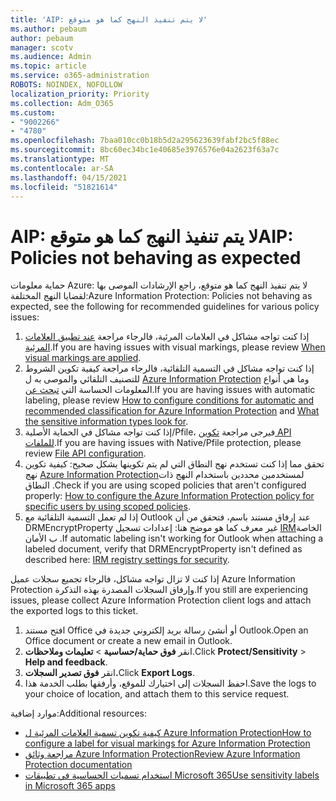 ```yaml
---
title: 'AIP: لا يتم تنفيذ النهج كما هو متوقع'
ms.author: pebaum
author: pebaum
manager: scotv
ms.audience: Admin
ms.topic: article
ms.service: o365-administration
ROBOTS: NOINDEX, NOFOLLOW
localization_priority: Priority
ms.collection: Adm_O365
ms.custom:
- "9002266"
- "4780"
ms.openlocfilehash: 7baa010cc0b18b5d2a295623639fabf2bc5f88ec
ms.sourcegitcommit: 8bc60ec34bc1e40685e3976576e04a2623f63a7c
ms.translationtype: MT
ms.contentlocale: ar-SA
ms.lasthandoff: 04/15/2021
ms.locfileid: "51821614"
---
```

# <a name="aip-policies-not-behaving-as-expected"></a><span data-ttu-id="6988b-102">AIP: لا يتم تنفيذ النهج كما هو متوقع</span><span class="sxs-lookup"><span data-stu-id="6988b-102">AIP: Policies not behaving as expected</span></span>

<span data-ttu-id="6988b-103">حماية معلومات Azure: لا يتم تنفيذ النهج كما هو متوقع، راجع الإرشادات الموصى بها لقضايا النهج المختلفة:</span><span class="sxs-lookup"><span data-stu-id="6988b-103">Azure Information Protection: Policies not behaving as expected, see the following for recommended guidelines for various policy issues:</span></span>

1. <span data-ttu-id="6988b-104">إذا كنت تواجه مشاكل في العلامات المرئية، فالرجاء مراجعة [عند تطبيق العلامات المرئية](https://docs.microsoft.com/azure/information-protection/configure-policy-markings#when-visual-markings-are-applied).</span><span class="sxs-lookup"><span data-stu-id="6988b-104">If you are having issues with visual markings, please review [When visual markings are applied](https://docs.microsoft.com/azure/information-protection/configure-policy-markings#when-visual-markings-are-applied).</span></span>
2. <span data-ttu-id="6988b-105">إذا كنت تواجه مشاكل في التسمية التلقائية، فالرجاء مراجعة كيفية تكوين الشروط للتصنيف التلقائي والموصى به ل [Azure Information Protection](https://docs.microsoft.com/azure/information-protection/configure-policy-classification) وما هي أنواع المعلومات الحساسة التي [تبحث عن](https://docs.microsoft.com/microsoft-365/compliance/sensitive-information-type-entity-definitions).</span><span class="sxs-lookup"><span data-stu-id="6988b-105">If you are having issues with automatic labeling, please review [How to configure conditions for automatic and recommended classification for Azure Information Protection](https://docs.microsoft.com/azure/information-protection/configure-policy-classification) and [What the sensitive information types look for](https://docs.microsoft.com/microsoft-365/compliance/sensitive-information-type-entity-definitions).</span></span>
3. <span data-ttu-id="6988b-106">إذا كنت تواجه مشاكل في الحماية الأصلية/Pfile، فيرجى مراجعة [تكوين API للملفات](https://docs.microsoft.com/azure/information-protection/develop/file-api-configuration).</span><span class="sxs-lookup"><span data-stu-id="6988b-106">If you are having issues with Native/Pfile protection, please review [File API configuration](https://docs.microsoft.com/azure/information-protection/develop/file-api-configuration).</span></span>
4. <span data-ttu-id="6988b-107">تحقق مما إذا كنت تستخدم نهج النطاق التي لم يتم تكوينها بشكل صحيح: كيفية تكوين نهج [Azure Information Protection](https://docs.microsoft.com/azure/information-protection/configure-policy-scope)لمستخدمين محددين باستخدام النهج ذات النطاق .</span><span class="sxs-lookup"><span data-stu-id="6988b-107">Check if you are using scoped policies that aren't configured properly: [How to configure the Azure Information Protection policy for specific users by using scoped policies](https://docs.microsoft.com/azure/information-protection/configure-policy-scope).</span></span>
5. <span data-ttu-id="6988b-108">إذا لم تعمل التسمية التلقائية مع Outlook عند إرفاق مستند باسم، فتحقق من أن DRMEncryptProperty غير معرف كما هو موضح هنا: إعدادات تسجيل [IRM](https://docs.microsoft.com/deployoffice/security/protect-sensitive-messages-and-documents-by-using-irm-in-office#office-2016-irm-registry-key-options)الخاصة ب الأمان .</span><span class="sxs-lookup"><span data-stu-id="6988b-108">If automatic labeling isn't working for Outlook when attaching a labeled document, verify that DRMEncryptProperty isn't defined as described here: [IRM registry settings for security](https://docs.microsoft.com/deployoffice/security/protect-sensitive-messages-and-documents-by-using-irm-in-office#office-2016-irm-registry-key-options).</span></span>

<span data-ttu-id="6988b-109">إذا كنت لا تزال تواجه مشاكل، فالرجاء تجميع سجلات عميل Azure Information Protection وإرفاق السجلات المصدرة بهذه التذكرة.</span><span class="sxs-lookup"><span data-stu-id="6988b-109">If you still are experiencing issues, please collect Azure Information Protection client logs and attach the exported logs to this ticket.</span></span>

1. <span data-ttu-id="6988b-110">افتح مستند Office أو أنشئ رسالة بريد إلكتروني جديدة في Outlook.</span><span class="sxs-lookup"><span data-stu-id="6988b-110">Open an Office document or create a new email in Outlook.</span></span>
2. <span data-ttu-id="6988b-111">انقر **فوق حماية/حساسية**  >  **تعليمات وملاحظات**.</span><span class="sxs-lookup"><span data-stu-id="6988b-111">Click **Protect/Sensitivity** > **Help and feedback**.</span></span>
3. <span data-ttu-id="6988b-112">انقر **فوق تصدير السجلات.**</span><span class="sxs-lookup"><span data-stu-id="6988b-112">Click **Export Logs**.</span></span>
4. <span data-ttu-id="6988b-113">احفظ السجلات إلى اختيارك للموقع، وأرفقها بطلب الخدمة هذا.</span><span class="sxs-lookup"><span data-stu-id="6988b-113">Save the logs to your choice of location, and attach them to this service request.</span></span>

<span data-ttu-id="6988b-114">موارد إضافية:</span><span class="sxs-lookup"><span data-stu-id="6988b-114">Additional resources:</span></span>

- [<span data-ttu-id="6988b-115">كيفية تكوين تسمية العلامات المرئية ل Azure Information Protection</span><span class="sxs-lookup"><span data-stu-id="6988b-115">How to configure a label for visual markings for Azure Information Protection</span></span>](https://docs.microsoft.com/azure/information-protection/configure-policy-markings)
- [<span data-ttu-id="6988b-116">مراجعة وثائق Azure Information Protection</span><span class="sxs-lookup"><span data-stu-id="6988b-116">Review Azure Information Protection documentation</span></span>](https://docs.microsoft.com/azure/information-protection/what-is-information-protection)
- [<span data-ttu-id="6988b-117">استخدام تسميات الحساسية في تطبيقات Microsoft 365</span><span class="sxs-lookup"><span data-stu-id="6988b-117">Use sensitivity labels in Microsoft 365 apps</span></span>](https://docs.microsoft.com/microsoft-365/compliance/sensitivity-labels-office-apps)

